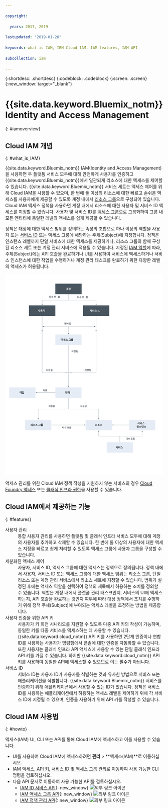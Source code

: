 ```yaml
---

copyright:

  years: 2017, 2019

lastupdated: "2019-01-28"

keywords: what is IAM, IBM Cloud IAM, IAM features, IAM API

subcollection: iam

---
```


{:shortdesc: .shortdesc}
{:codeblock: .codeblock}
{:screen: .screen}
{:new_window: target="_blank"}

# {{site.data.keyword.Bluemix_notm}} Identity and Access Management
{: #iamoverview}

## Cloud IAM 개념
{: #what_is_IAM}

{{site.data.keyword.Bluemix_notm}} IAM(Identity and Access Management)을 사용하면 두 플랫폼 서비스 모두에 대해 안전하게 사용자를 인증하고 {{site.data.keyword.Bluemix_notm}}에서 일관되게 리소스에 대한 액세스를 제어할 수 있습니다. {{site.data.keyword.Bluemix_notm}} 서비스 세트는 액세스 제어를 위해 Cloud IAM을 사용할 수 있으며, 한 번에 둘 이상의 리소스에 대한 빠르고 손쉬운 액세스를 사용자에게 제공할 수 있도록 계정 내에서 [리소스 그룹](/docs/resources?topic=resources-rgs#rgs)으로 구성되어 있습니다. Cloud IAM 액세스 정책을 사용하면 계정 내에서 리소스에 대한 사용자 및 서비스 ID 액세스를 지정할 수 있습니다. 사용자 및 서비스 ID를 [액세스 그룹](/docs/iam?topic=iam-getstarted#getstarted)으로 그룹화하여 그룹 내 모든 엔티티에 동일한 레벨의 액세스를 쉽게 제공할 수 있습니다.

정책은 대상에 대한 액세스 범위를 정의하는 속성의 조합으로 하나 이상의 역할을 사용자 또는 [서비스 ID](/docs/iam?topic=iam-serviceids#serviceids) 또는 액세스 그룹에 해당하는 주체(Subject)에 지정합니다. 정책은 인스턴스 레벨까지 단일 서비스에 대한 액세스를 제공하거나, 리소스 그룹의 함께 구성된 리소스 세트 또는 계정 관리 서비스에 적용될 수 있습니다. 지정된 [IAM 역할](/docs/iam?topic=iam-iamusermanrol#iamusermanrol)에 따라, 주체(Subject)에는 API 호출을 완료하거나 UI를 사용하여 서비스에 액세스하거나 서비스 인스턴스에 대한 작업을 수행하거나 계정 관리 태스크를 완료하기 위한 다양한 레벨의 액세스가 허용됩니다.


![계정의 액세스 제어를 위한 IAM](images/iam-diagram.svg "IAM을 사용하여 계정에서 액세스를 관리하는 방법")

액세스 관리를 위한 Cloud IAM 정책 작성을 지원하지 않는 서비스의 경우 [Cloud Foundry 액세스](/docs/iam?topic=iam-cfaccess#cfaccess) 또는 [클래식 인프라 권한](/docs/iam?topic=iam-infrapermission#infrapermission)을 사용할 수 있습니다.


## Cloud IAM에서 제공하는 기능
{: #features}

<dl>
<dt>사용자 관리</dt>
<dd>통합 사용자 관리를 사용하면 플랫폼 및 클래식 인프라 서비스 모두에 대해 계정의 사용자를 추가하고 삭제할 수 있습니다. 한 번에 둘 이상의 사용자에 대한 액세스 지정을 빠르고 쉽게 처리할 수 있도록 액세스 그룹에 사용자 그룹을 구성할 수 있습니다.</dd>
<dt>세분화된 액세스 제어</dt>
<dd>사용자, 서비스 ID, 액세스 그룹에 대한 액세스는 정책으로 정의됩니다. 정책 내에서 사용자, 서비스 ID 또는 액세스 그룹에 대한 액세스 범위는 리소스 그룹, 단일 리소스 또는 계정 관리 서비스에서 리소스 세트에 지정할 수 있습니다. 범위가 설정된 후에는 액세스 역할을 선택하여 정책의 제목에서 허용하는 조치를 정의할 수 있습니다. 역할은 계정 내에서 플랫폼 관리 태스크인지, 서비스의 UI에 액세스하는지, API 호출을 완료하는 것인지 여부에 따라 대상 정책에서 조치를 수행하기 위해 정책 주체(Subject)에 부여되는 액세스 레벨을 조정하는 방법을 제공합니다.</dd>
<dt>사용자 인증을 위한 API 키</dt>
<dd>사용자가 키 회전 시나리오를 지원할 수 있도록 다중 API 키의 작성이 가능하며, 동일한 키를 다중 서비스를 액세스하는 데 사용할 수 있습니다. {{site.data.keyword.cloud_notm}} API 키를 사용하면 2단계 인증이나 연합 ID를 사용하는 사용자가 명령행에서 콘솔에 대한 인증을 자동화할 수 있습니다. 또한 사용자는 클래식 인프라 API 액세스에 사용할 수 있는 단일 클래식 인프라 API 키를 가질 수 있습니다. 하지만 {{site.data.keyword.cloud_notm}} API 키를 사용하여 동일한 API에 액세스할 수 있으므로 이는 필수가 아닙니다.</dd>
<dt>서비스 ID</dt>
<dd>서비스 ID는 사용자 ID가 사용자를 식별하는 것과 유사한 방법으로 서비스 또는 애플리케이션을 식별합니다. {{site.data.keyword.Bluemix_notm}} 서비스를 인증하기 위해 애플리케이션에서 사용할 수 있는 ID가 있습니다. 정책은 서비스 ID를 사용하는 애플리케이션에서 허용하는 액세스 레벨을 제어하기 위해 각 서비스 ID에 지정될 수 있으며, 인증을 사용하기 위해 API 키를 작성할 수 있습니다.</dd>
</dl>


## Cloud IAM 사용법
{: #howto}

액세스(IAM) UI, CLI 또는 API를 통해 Cloud IAM에 액세스하고 이를 사용할 수 있습니다.

* UI를 사용하여 Cloud IAM에 액세스하려면 **관리** &gt; **액세스(IAM)**로 이동하십시오.
* [IAM 액세스, API 키, 서비스 ID 및 액세스 그룹 관리](/docs/cli/reference/ibmcloud/cli_api_policy.html#ibmcloud_commands_iam)로 이동하여 사용 가능한 CLI 명령을 검토하십시오.
* 다음 API 문서로 이동하여 사용 가능한 API를 검토하십시오.
    * [IAM ID 서비스 API](https://{DomainName}/apidocs/iam-identity-token-api){: new_window} ![외부 링크 아이콘](../icons/launch-glyph.svg "외부 링크 아이콘")
    * [IAM 액세스 그룹 API](https://{DomainName}/apidocs/iam-access-groups){: new_window} ![외부 링크 아이콘](../icons/launch-glyph.svg "외부 링크 아이콘")
    * [IAM 정책 관리 API](https://{DomainName}/apidocs/iam-policy-management){: new_window} ![외부 링크 아이콘](../icons/launch-glyph.svg "외부 링크 아이콘")
